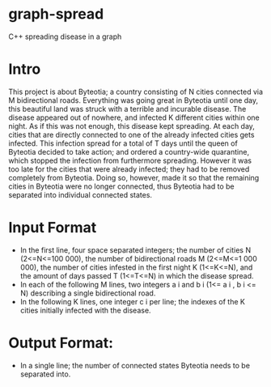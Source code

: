# graph-spread
C++ spreading disease in a graph

# Intro
This project is about Byteotia; a country consisting of N cities connected via M bidirectional roads.
Everything was going great in Byteotia until one day, this beautiful land was struck with a terrible and
incurable disease. The disease appeared out of nowhere, and infected K different cities within one
night. As if this was not enough, this disease kept spreading. At each day, cities that are directly
connected to one of the already infected cities gets infected. This infection spread for a total of T days
until the queen of Byteotia decided to take action; and ordered a country-wide quarantine, which stopped
the infection from furthermore spreading. However it was too late for the cities that were already
infected; they had to be removed completely from Byteotia. Doing so, however, made it so that the
remaining cities in Byteotia were no longer connected, thus Byteotia had to be separated into individual
connected states.

# Input Format
* In the first line, four space separated integers; the number of cities N (2<=N<=100 000), the
number of bidirectional roads M (2<=M<=1 000 000), the number of cities infested in the first
night K (1<=K<=N), and the amount of days passed T (1<=T<=N) in which the disease spread.
* In each of the following M lines, two integers a i and b i (1<= a i , b i <= N) describing a single
bidirectional road.
* In the following K lines, one integer c i per line; the indexes of the K cities initially infected
with the disease.

# Output Format:
* In a single line; the number of connected states Byteotia needs to be separated into.
